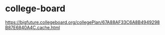 # college-board

https://bigfuture.collegeboard.org/collegePlan/67A88AF33C6A8B4949298B87E6840A4C.cache.html

